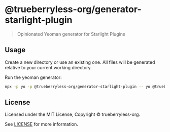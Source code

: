 # @trueberryless-org/generator-starlight-plugin

> Opinionated Yeoman generator for Starlight Plugins

## Usage

Create a new directory or use an existing one. All files will be generated relative to your current working directory.

Run the yeoman generator:

```bash
npx -p yo -p @trueberryless-org/generator-starlight-plugin -- yo @trueberryless-org/ci
```

## License

Licensed under the MIT License, Copyright © trueberryless-org.

See [LICENSE](/LICENSE) for more information.
